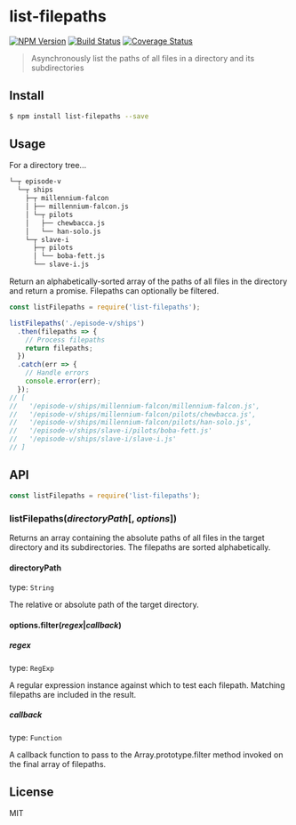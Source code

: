 # list-filepaths

[![NPM Version][npm-image]][npm-url]
[![Build Status][circleci-image]][circleci-url]
[![Coverage Status][coveralls-image]][coveralls-url]

> Asynchronously list the paths of all files in a directory and its subdirectories

## Install
```bash
$ npm install list-filepaths --save
```

## Usage

For a directory tree...
```bash
└─┬ episode-v
  └─┬ ships
    ├─┬ millennium-falcon
    │ ├── millennium-falcon.js
    │ └─┬ pilots
    │   ├── chewbacca.js
    │   └── han-solo.js
    └─┬ slave-i
      ├─┬ pilots
      │ └── boba-fett.js
      └── slave-i.js
```

Return an alphabetically-sorted array of the paths of all files in the directory and return a promise. Filepaths can optionally be filtered.
```javascript
const listFilepaths = require('list-filepaths');

listFilepaths('./episode-v/ships')
  .then(filepaths => {
    // Process filepaths
    return filepaths;
  })
  .catch(err => {
    // Handle errors
    console.error(err);
  });
// [
//   '/episode-v/ships/millennium-falcon/millennium-falcon.js',
//   '/episode-v/ships/millennium-falcon/pilots/chewbacca.js',
//   '/episode-v/ships/millennium-falcon/pilots/han-solo.js',
//   '/episode-v/ships/slave-i/pilots/boba-fett.js'
//   '/episode-v/ships/slave-i/slave-i.js'
// ]
```

## API
```javascript
const listFilepaths = require('list-filepaths');
```

### listFilepaths(_directoryPath_[, _options_])

Returns an array containing the absolute paths of all files in the target directory and its subdirectories. The filepaths are sorted alphabetically.

#### directoryPath

type: `String`

The relative or absolute path of the target directory.

#### options.filter(_regex_|_callback_)

##### regex

type: `RegExp`

A regular expression instance against which to test each filepath. Matching filepaths are included in the result.

##### callback

type: `Function`

A callback function to pass to the Array.prototype.filter method invoked on the final array of filepaths.

## License

MIT

[npm-image]: https://img.shields.io/npm/v/list-filepaths.svg?style=flat-square
[npm-url]: https://www.npmjs.com/package/list-filepaths
[circleci-image]: https://img.shields.io/circleci/project/bcmarinacci/list-filepaths/master.svg?style=flat-square
[circleci-url]: https://circleci.com/gh/bcmarinacci/list-filepaths/tree/master
[coveralls-image]: https://img.shields.io/coveralls/bcmarinacci/list-filepaths/master.svg?style=flat-square
[coveralls-url]: https://coveralls.io/github/bcmarinacci/list-filepaths?branch=master
